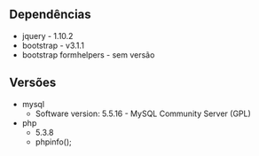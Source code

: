 

## Dependências 

* jquery - 1.10.2
* bootstrap - v3.1.1
* bootstrap formhelpers - sem versão

## Versões

* mysql
	* Software version: 5.5.16 - MySQL Community Server (GPL)
* php 
	* 5.3.8
	* phpinfo();

